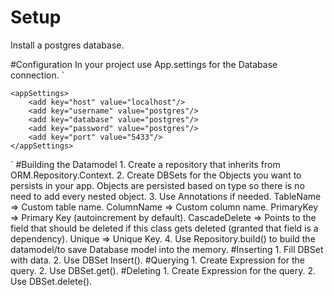 # Setup

Install a postgres database.

#Configuration
In your project use App.settings for the Database connection. 
`
<?xml version="1.0" encoding="utf-8" ?>
<configuration>

	<appSettings>
		<add key="host" value="localhost"/>
		<add key="username" value="postgres"/>
		<add key="database" value="postgres"/>
		<add key="password" value="postgres"/>
		<add key="port" value="5433"/>
	</appSettings>
</configuration>
`
#Building the Datamodel
1. Create a repository that inherits from ORM.Repository.Context.
2. Create DBSets for the Objects you want to persists in your app. 
  Objects are persisted based on type so there is no need to add every nested object.
3. Use Annotations if needed. 
  TableName => Custom table name. 
  ColumnName => Custom column name. 
  PrimaryKey => Primary Key (autoincrement by default).
  CascadeDelete => Points to the field that should be deleted if this class gets deleted (granted that field is a dependency).
  Unique => Unique Key.
4. Use Repository.build() to build the datamodel/to save Database model into the memory.
#Inserting
1. Fill DBSet with data. 
2. Use DBSet Insert(). 
#Querying
1. Create Expression for the query. 
2. Use DBSet.get().
#Deleting 
1. Create Expression for the query. 
2. Use DBSet.delete(). 
